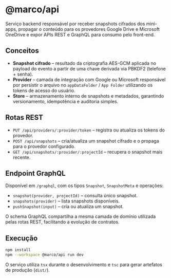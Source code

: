 # @marco/api

Serviço backend responsável por receber snapshots cifrados dos mini-apps, propagar o conteúdo para os provedores Google Drive e Microsoft OneDrive e expor APIs REST e GraphQL para consumo pelo front-end.

## Conceitos

- **Snapshot cifrado** – resultado da criptografia AES-GCM aplicada no payload do evento a partir de uma chave derivada via PBKDF2 (telefone + senha).
- **Provider** – camada de integração com Google ou Microsoft responsável por persistir o arquivo no `appDataFolder` / `App Folder` utilizando os tokens de acesso do usuário.
- **Store** – armazenamento interno de snapshots e metadados, garantindo versionamento, idempotência e auditoria simples.

## Rotas REST

- `PUT /api/providers/:provider/token` – registra ou atualiza os tokens do provedor.
- `POST /api/snapshots` – cria/atualiza um snapshot cifrado e o propaga para o provedor configurado.
- `GET /api/snapshots/:provider/:projectId` – recupera o snapshot mais recente.

## Endpoint GraphQL

Disponível em `/graphql`, com os tipos `Snapshot`, `SnapshotMeta` e operações:

- `snapshot(provider, projectId)` – consulta único snapshot.
- `snapshots(provider)` – lista snapshots disponíveis.
- `pushSnapshot(input)` – cria ou atualiza um snapshot.

O schema GraphQL compartilha a mesma camada de domínio utilizada pelas rotas REST, facilitando a evolução de contratos.

## Execução

```bash
npm install
npm --workspace @marco/api run dev
```

O serviço utiliza `tsx` durante o desenvolvimento e `tsc` para gerar artefatos de produção (`dist/`).

